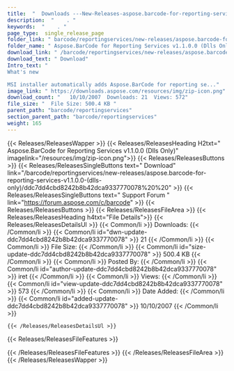 ```yaml
---
title:  "  Downloads ---New-Releases-aspose.barcode-for-reporting-services-v1.1.0.0-(dlls-only) . " 
description:  "    . " 
keywords:  "    . " 
page_type:  single_release_page
folder_link: " barcode/reportingservices/new-releases/aspose.barcode-for-reporting-services-v1.1.0.0-(dlls-only)/"
folder_name: " Aspose.BarCode for Reporting Services v1.1.0.0 (Dlls Only)"
download_link: " /barcode/reportingservices/new-releases/aspose.barcode-for-reporting-services-v1.1.0.0-(dlls-only)/ddc7dd4cbd8242b8b42dca9337770078"
download_text: " Download"
Intro_text: " 
What's new

MSI installer automatically adds Aspose.BarCode for reporting se..."
image_link: " https://downloads.aspose.com/resources/img/zip-icon.png"
download_count: "   10/10/2007  Downloads: 21  Views: 572"
file_size: "  File Size: 500.4 KB "
parent_path: "barcode/reportingservices"
section_parent_path: "barcode/reportingservices"
weight: 165 
---
```


{{< Releases/ReleasesWapper >}}
  {{< Releases/ReleasesHeading H2txt=" Aspose.BarCode for Reporting Services v1.1.0.0 (Dlls Only)" imagelink="/resources/img/zip-icon.png">}}
  {{< Releases/ReleasesButtons >}}
    {{< Releases/ReleasesSingleButtons text=" Download" link="/barcode/reportingservices/new-releases/aspose.barcode-for-reporting-services-v1.1.0.0-(dlls-only)/ddc7dd4cbd8242b8b42dca9337770078%20%20" >}}
    {{< Releases/ReleasesSingleButtons text=" Support Forum " link="https://forum.aspose.com/c/barcode" >}}
  {{< Releases/ReleasesButtons >}}
  {{< Releases/ReleasesFileArea >}}
    {{< Releases/ReleasesHeading h4txt="File Details">}}
    {{< Releases/ReleasesDetailsUl >}}
            {{< Common/li  >}} Downloads: {{< /Common/li >}} 
      {{< Common/li id="dwn-update-ddc7dd4cbd8242b8b42dca9337770078" >}} 21 {{< /Common/li >}} 
      {{< Common/li  >}} File Size: {{< /Common/li >}} 
      {{< Common/li id="size-update-ddc7dd4cbd8242b8b42dca9337770078" >}} 500.4 KB {{< /Common/li >}} 
      {{< Common/li  >}} Posted By: {{< /Common/li >}} 
      {{< Common/li id="author-update-ddc7dd4cbd8242b8b42dca9337770078" >}} iret {{< /Common/li >}} 
      {{< Common/li  >}} Views: {{< /Common/li >}} 
      {{< Common/li id="view-update-ddc7dd4cbd8242b8b42dca9337770078" >}} 573 {{< /Common/li >}} 
      {{< Common/li  >}} Date Added: {{< /Common/li >}} 
      {{< Common/li id="added-update-ddc7dd4cbd8242b8b42dca9337770078" >}} 10/10/2007 {{< /Common/li >}} 

    {{< /Releases/ReleasesDetailsUl >}}

  {{< Releases/ReleasesFileFeatures >}}
      
  {{< /Releases/ReleasesFileFeatures >}}
 {{< /Releases/ReleasesFileArea >}}
{{< /Releases/ReleasesWapper >}}


